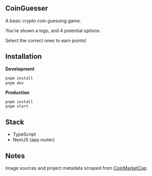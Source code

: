 ## CoinGuesser

A basic crypto coin guessing game.

You're shown a logo, and 4 potential options.

Select the correct ones to earn points!

## Installation

**Development**
```bash
pnpm install
pnpm dev
```

**Production**
```
pnpm install
pnpm start
```

## Stack

- TypeScript
- NextJS (app router)

## Notes

Image sources and project metadata scraped from [CoinMarketCap](https://coinmarketcap.com) 
